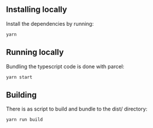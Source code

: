 ## Installing locally

Install the dependencies by running:

```
yarn
```

## Running locally

Bundling the typescript code is done with parcel:

```
yarn start
```

## Building

There is as script to build and bundle to the dist/ directory:

```
yarn run build
```
